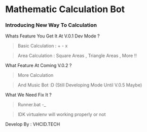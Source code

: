 # Mathematic Calculation Bot
### Introducing New Way To Calculation 

Whats Feature You Get It At V.0.1 Dev Mode ?
> Basic Calculation : + - x 

> Area Calculation : Square Areas , Triangle Areas , More !!

What Feature At Coming V.0.2 ?
> More Calculation

> And Music Bot :D (Still Developing Mode Until V.0.5 Maybe)

What We Need Fix It ?
> Runner.bat -_

> IDK virtualenv will working properly or not 

Develop By : VHCID.TECH
